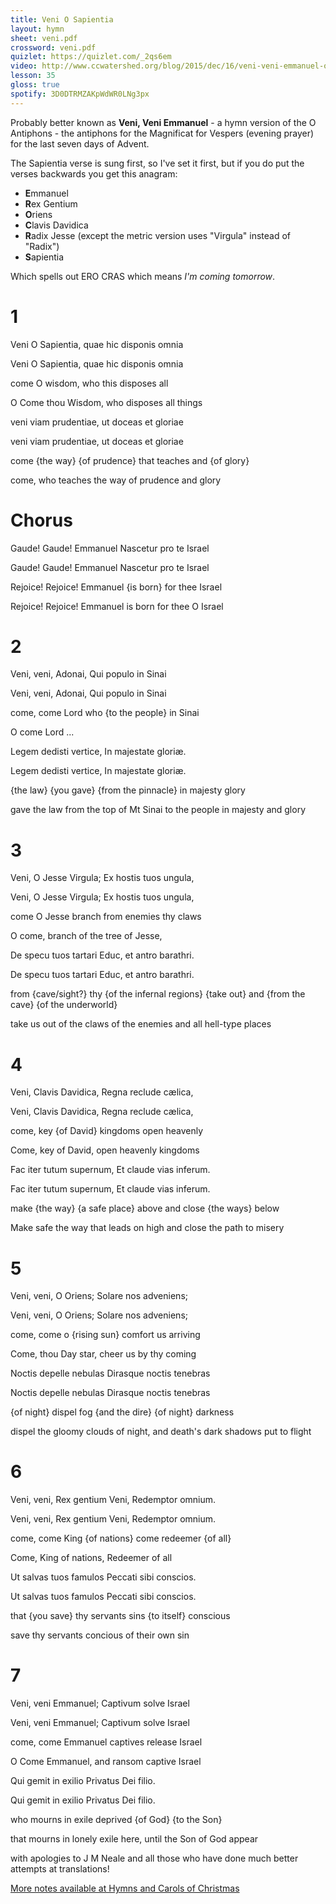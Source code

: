 ```yaml
---
title: Veni O Sapientia
layout: hymn
sheet: veni.pdf
crossword: veni.pdf
quizlet: https://quizlet.com/_2qs6em
video: http://www.ccwatershed.org/blog/2015/dec/16/veni-veni-emmanuel-original-setting-two-voices/
lesson: 35
gloss: true
spotify: 3D0DTRMZAKpWdWR0LNg3px
---
```



Probably better known as **Veni, Veni Emmanuel** - a hymn version of the O Antiphons - the antiphons for the Magnificat for Vespers (evening prayer) for the last seven days of Advent.

The Sapientia verse is sung first, so I've set it first, but if you do put the verses backwards you get this anagram:

* **E**mmanuel
* **R**ex Gentium
* **O**riens
* **C**lavis Davidica
* **R**adix Jesse (except the metric version uses "Virgula" instead of "Radix")
* **S**apientia

Which spells out ERO CRAS which means *I'm coming tomorrow*.


# 1

<div data-gloss>
<p>Veni O Sapientia, quae hic disponis omnia</p>
<p>Veni O Sapientia, quae hic disponis omnia</p>
<p>come O wisdom, who this disposes all</p>
<p>O Come thou Wisdom, who disposes all things</p>
</div>

<div data-gloss>
<p>veni viam prudentiae, ut doceas et gloriae</p>
<p>veni viam prudentiae, ut doceas et gloriae</p>
<p>come {the way} {of prudence} that teaches and {of glory}</p>
<p>come, who teaches the way of prudence and glory</p>
</div>

# Chorus

<div data-gloss>
<p>Gaude! Gaude! Emmanuel Nascetur pro te Israel</p>
<p>Gaude! Gaude! Emmanuel Nascetur pro te Israel</p>
<p>Rejoice! Rejoice! Emmanuel {is born} for thee Israel</p>
<p>Rejoice! Rejoice! Emmanuel is born for thee O Israel</p>
</div>

# 2

<div data-gloss>
<p>Veni, veni, Adonai, Qui populo in Sinai</p>
<p>Veni, veni, Adonai, Qui populo in Sinai</p>
<p>come, come Lord who {to the people} in Sinai</p>
<p>O come Lord ...</p>
</div>


<div data-gloss>
<p>Legem dedisti vertice, In majestate gloriæ.</p>
<p>Legem dedisti vertice, In majestate gloriæ.</p>
<p>{the law} {you gave} {from the pinnacle} in majesty glory</p>
<p>gave the law from the top of Mt Sinai to the people in majesty and glory</p> 
</div>

# 3

<div data-gloss>
<p>Veni, O Jesse Virgula; Ex hostis tuos ungula,</p>
<p>Veni, O Jesse Virgula; Ex hostis tuos ungula,</p>
<p>come O Jesse branch from enemies thy claws</p>
<p>O come, branch of the tree of Jesse,</p>
</div>

<div data-gloss>
<p>De specu tuos tartari Educ, et antro barathri.</p>
<p>De specu tuos tartari Educ, et antro barathri.</p>
<p>from {cave/sight?} thy {of the infernal regions} {take out} and {from the cave} {of the underworld}</p>
<p>take us out of the claws of the enemies and all hell-type places</p>
</div>

# 4

<div data-gloss>
<p>Veni, Clavis Davidica, Regna reclude cælica,</p>
<p>Veni, Clavis Davidica, Regna reclude cælica,</p>
<p>come, key {of David} kingdoms open heavenly</p>
<p>Come, key of David, open heavenly kingdoms</p>
</div>

<div data-gloss>
<p>Fac iter tutum supernum, Et claude vias inferum.</p>
<p>Fac iter tutum supernum, Et claude vias inferum.</p>
<p>make {the way} {a safe place} above and close {the ways} below</p>
<p>Make safe the way that leads on high and close the path to misery</p>
</div>

# 5

<div data-gloss>
<p>Veni, veni, O Oriens; Solare nos adveniens;</p>
<p>Veni, veni, O Oriens; Solare nos adveniens;</p>
<p>come, come o {rising sun} comfort us arriving</p>
<p>Come, thou Day star, cheer us by thy coming</p>
</div>

<div data-gloss>
<p>Noctis depelle nebulas Dirasque noctis tenebras</p>
<p>Noctis depelle nebulas Dirasque noctis tenebras</p>
<p>{of night} dispel fog {and the dire} {of night} darkness</p>
<p>dispel the gloomy clouds of night, and death's dark shadows put to flight</p>
</div>

# 6

<div data-gloss>
<p>Veni, veni, Rex gentium Veni, Redemptor omnium.</p>
<p>Veni, veni, Rex gentium Veni, Redemptor omnium.</p>
<p>come, come King {of nations} come redeemer {of all}</p>
<p>Come, King of nations, Redeemer of all</p>
</div>


<div data-gloss>
<p>Ut salvas tuos famulos Peccati sibi conscios.</p>
<p>Ut salvas tuos famulos Peccati sibi conscios.</p>
<p>that {you save} thy servants sins {to itself} conscious</p>
<p>save thy servants concious of their own sin</p>
</div>


# 7

<div data-gloss>
<p>Veni, veni Emmanuel; Captivum solve Israel</p>
<p>Veni, veni Emmanuel; Captivum solve Israel</p>
<p>come, come Emmanuel captives release Israel</p>
<p>O Come Emmanuel, and ransom captive Israel</p>
</div>

<div data-gloss>
<p>Qui gemit in exilio Privatus Dei filio.</p>
<p>Qui gemit in exilio Privatus Dei filio.</p>
<p>who mourns in exile deprived {of God} {to the Son}</p>
<p>that mourns in lonely exile here, until the Son of God appear</p>
</div>

with apologies to J M Neale and all those who have done much better attempts at translations!

[More notes available at Hymns and Carols of Christmas](http://www.hymnsandcarolsofchristmas.com/Hymns_and_Carols/Notes_On_Carols/O_Antiphons/notes_on_veni_veni_emmanuel.htm)
